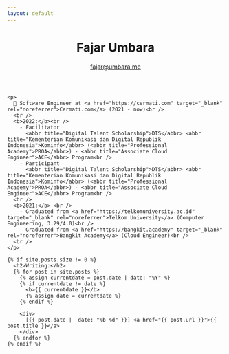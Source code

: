 ```yaml
---
layout: default
---
```


<div class="home">

  <header>
    <h1>Fajar Umbara</h1>
    <a href="mailto:fajar@umbara.me">fajar@umbara.me</a>
  </header>

  <main>
  
    <p>
      💼 Software Engineer at <a href="https://cermati.com" target="_blank" rel="noreferrer">Cermati.com</a> (2021 - now)<br />
      <br />
      <b>2022:</b><br />
        - Facilitator 
          <abbr title="Digital Talent Scholarship">DTS</abbr> <abbr title="Kementerian Komunikasi dan Digital Republik Indonesia">Kominfo</abbr> (<abbr title="Professional Academy">PROA</abbr>) - <abbr title="Associate Cloud Engineer">ACE</abbr> Program<br />
        - Participant
          <abbr title="Digital Talent Scholarship">DTS</abbr> <abbr title="Kementerian Komunikasi dan Digital Republik Indonesia">Kominfo</abbr> (<abbr title="Professional Academy">PROA</abbr>) - <abbr title="Associate Cloud Engineer">ACE</abbr> Program<br />
      <br />
      <b>2021:</b> <br />
        - Graduated from <a href="https://telkomuniversity.ac.id" target="_blank" rel="noreferrer">Telkom University</a> (Computer Engineering, 3.29/4.0)<br />
        - Graduated from <a href="https://bangkit.academy" target="_blank" rel="noreferrer">Bangkit Academy</a> (Cloud Engineer)<br />
      <br />
    </p>

    {% if site.posts.size != 0 %}
      <h2>Writing:</h2>
      {% for post in site.posts %}
        {% assign currentdate = post.date | date: "%Y" %}
        {% if currentdate != date %}
          <b>{{ currentdate }}</b>
          {% assign date = currentdate %} 
        {% endif %}

        <div>
          [{{ post.date |  date: "%b %d" }}] <a href="{{ post.url }}">{{ post.title }}</a>
        </div>
      {% endfor %}
    {% endif %}

  </main>

</div>
